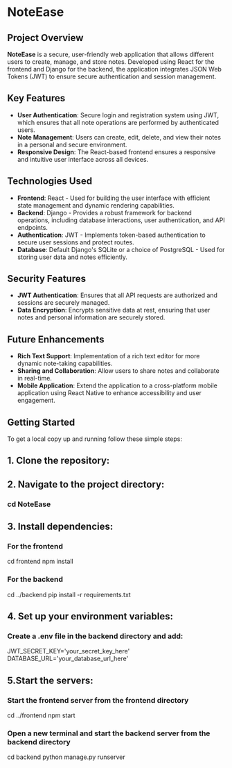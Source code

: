 # NoteEase

## Project Overview
**NoteEase** is a secure, user-friendly web application that allows different users to create, manage, and store notes. Developed using React for the frontend and Django for the backend, the application integrates JSON Web Tokens (JWT) to ensure secure authentication and session management.

## Key Features

- **User Authentication**: Secure login and registration system using JWT, which ensures that all note operations are performed by authenticated users.
- **Note Management**: Users can create, edit, delete, and view their notes in a personal and secure environment.
- **Responsive Design**: The React-based frontend ensures a responsive and intuitive user interface across all devices.

## Technologies Used

- **Frontend**: React - Used for building the user interface with efficient state management and dynamic rendering capabilities.
- **Backend**: Django - Provides a robust framework for backend operations, including database interactions, user authentication, and API endpoints.
- **Authentication**: JWT - Implements token-based authentication to secure user sessions and protect routes.
- **Database**: Default Django's SQLite or a choice of PostgreSQL - Used for storing user data and notes efficiently.

## Security Features

- **JWT Authentication**: Ensures that all API requests are authorized and sessions are securely managed.
- **Data Encryption**: Encrypts sensitive data at rest, ensuring that user notes and personal information are securely stored.

## Future Enhancements

- **Rich Text Support**: Implementation of a rich text editor for more dynamic note-taking capabilities.
- **Sharing and Collaboration**: Allow users to share notes and collaborate in real-time.
- **Mobile Application**: Extend the application to a cross-platform mobile application using React Native to enhance accessibility and user engagement.

## Getting Started

To get a local copy up and running follow these simple steps:

## 1. Clone the repository:


## 2. Navigate to the project directory:
### cd NoteEase

## 3. Install dependencies:
### For the frontend
cd frontend
npm install

### For the backend
cd ../backend
pip install -r requirements.txt

## 4. Set up your environment variables:
### Create a .env file in the backend directory and add:
JWT_SECRET_KEY='your_secret_key_here'
DATABASE_URL='your_database_url_here'

## 5.Start the servers:
### Start the frontend server from the frontend directory
cd ../frontend
npm start
### Open a new terminal and start the backend server from the backend directory
cd backend
python manage.py runserver
